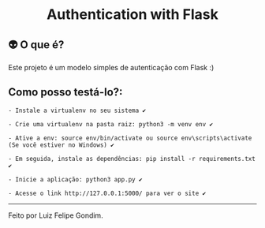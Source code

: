 <h1 align="center">
  Authentication with Flask
</h1>

## :alien: O que é?
Este projeto é um modelo simples de autenticação com Flask :)

## Como posso testá-lo?:

```
- Instale a virtualenv no seu sistema ✔

- Crie uma virtualenv na pasta raiz: python3 -m venv env ✔

- Ative a env: source env/bin/activate ou source env\scripts\activate (Se você estiver no Windows) ✔

- Em seguida, instale as dependências: pip install -r requirements.txt ✔

- Inicie a aplicação: python3 app.py ✔

- Acesse o link http://127.0.0.1:5000/ para ver o site ✔

```

---
Feito por Luiz Felipe Gondim.

